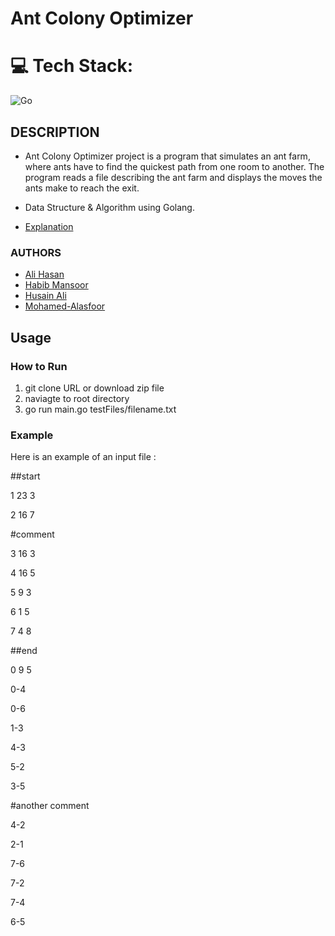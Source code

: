 # Ant Colony Optimizer

# 💻 Tech Stack:
![Go](https://img.shields.io/badge/go-%2300ADD8.svg?style=for-the-badge&logo=go&logoColor=white)


## DESCRIPTION
- Ant Colony Optimizer project is a program that simulates an ant farm, where ants have to find the quickest path from one room to another. The program reads a file describing the ant farm and displays the moves the ants make to reach the exit.
- Data Structure & Algorithm using Golang.

- [Explanation](https://medium.com/@jamierobertdawson/lem-in-finding-all-the-paths-and-deciding-which-are-worth-it-2503dffb893)

### AUTHORS
- [Ali Hasan](https://github.com/AliHJMM)
- [Habib Mansoor](https://github.com/7abib04)
- [Husain Ali](https://github.com/hujaafar)
- [Mohamed-Alasfoor](https://github.com/Mohamed-Alasfoor)

## Usage

### How to Run
1. git clone URL or download zip file
2. naviagte to root directory
3. go run main.go testFiles/filename.txt

### Example
Here is an example of an input file :

##start

1 23 3

2 16 7

#comment

3 16 3

4 16 5

5 9 3

6 1 5

7 4 8

##end

0 9 5

0-4

0-6

1-3

4-3

5-2

3-5

#another comment

4-2

2-1

7-6

7-2

7-4

6-5

